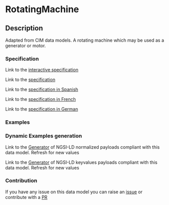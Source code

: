 # RotatingMachine

## Description 

Adapted from CIM data models. A rotating machine which may be used as a generator or motor.
### Specification

Link to the [interactive specification](https://swagger.lab.fiware.org/?url=https://smart-data-models.github.io/dataModel.EnergyCIM/RotatingMachine/swagger.yaml)

Link to the [specification](https://smart-data-models.github.io/dataModel.EnergyCIM/RotatingMachine/doc/spec.md)

Link to the [specification in Spanish](https://smart-data-models.github.io/dataModel.EnergyCIM/RotatingMachine/doc/spec_ES.md)

Link to the [specification in French](https://smart-data-models.github.io/dataModel.EnergyCIM/RotatingMachine/doc/spec_FR.md)

Link to the [specification in German](https://smart-data-models.github.io/dataModel.EnergyCIM/RotatingMachine/doc/spec_DE.md)
### Examples
### Dynamic Examples generation

Link to the [Generator](https://smartdatamodels.org/extra/ngsi-ld_generator_v0.92.php?schemaUrl=https://raw.githubusercontent.com/smart-data-models/dataModel.EnergyCIM/master/RotatingMachine/schema.json&email=info@smartdatamodels.org) of NGSI-LD normalized payloads compliant with this data model. Refresh for new values

Link to the [Generator](https://smartdatamodels.org/extra/ngsi-ld_generator_keyvalues_v0.92.php?schemaUrl=https://raw.githubusercontent.com/smart-data-models/dataModel.EnergyCIM/master/RotatingMachine/schema.json&email=info@smartdatamodels.org) of NGSI-LD keyvalues payloads compliant with this data model. Refresh for new values
### Contribution

 If you have any issue on this data model you can raise an [issue](https://github.com/smart-data-models/dataModel.EnergyCIM/issues)  or contribute with a [PR](https://github.com/smart-data-models/dataModel.EnergyCIM/pulls)